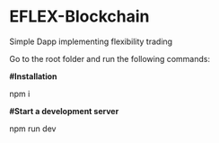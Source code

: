 # EFLEX-Blockchain

Simple Dapp implementing flexibility trading

Go to the root folder and run the following commands:


<b>#Installation</b>

npm i

<b>#Start a development server</b>

npm run dev
